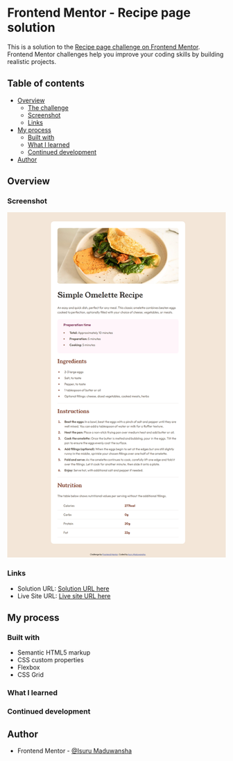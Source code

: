 # Frontend Mentor - Recipe page solution

This is a solution to the [Recipe page challenge on Frontend Mentor](https://www.frontendmentor.io/challenges/recipe-page-KiTsR8QQKm). Frontend Mentor challenges help you improve your coding skills by building realistic projects. 

## Table of contents

- [Overview](#overview)
  - [The challenge](#the-challenge)
  - [Screenshot](#screenshot)
  - [Links](#links)
- [My process](#my-process)
  - [Built with](#built-with)
  - [What I learned](#what-i-learned)
  - [Continued development](#continued-development)
- [Author](#author)

## Overview

### Screenshot

![Screenshot](./assets/images/screenshot.png)

### Links

- Solution URL: [Solution URL here](https://github.com/Isuru-Maduwansha/recipe-page)
- Live Site URL: [Live site URL here](https://isuru-maduwansha-recipe-page.netlify.app/)

## My process

### Built with

- Semantic HTML5 markup
- CSS custom properties
- Flexbox
- CSS Grid

### What I learned



### Continued development



## Author

- Frontend Mentor - [@Isuru Maduwansha](https://www.frontendmentor.io/profile/Isuru-Maduwansha)


